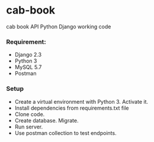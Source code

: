# cab-book
cab book API Python Django working code

### Requirement:
 - Django 2.3
 - Python 3
 - MySQL 5.7
 - Postman

### Setup
- Create a virtual environment with Python 3. Activate it.  
- Install dependencies from requirements.txt file
- Clone code.   
- Create database. Migrate.  
- Run server.   
- Use postman collection to test endpoints.  
